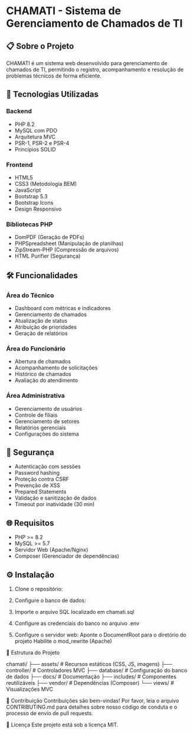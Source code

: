 # CHAMATI - Sistema de Gerenciamento de Chamados de TI

## 📋 Sobre o Projeto

CHAMATI é um sistema web desenvolvido para gerenciamento de chamados de TI, permitindo o registro, acompanhamento e resolução de problemas técnicos de forma eficiente.

## 🚀 Tecnologias Utilizadas

### Backend
- PHP 8.2
- MySQL com PDO
- Arquitetura MVC
- PSR-1, PSR-2 e PSR-4
- Princípios SOLID

### Frontend
- HTML5
- CSS3 (Metodologia BEM)
- JavaScript
- Bootstrap 5.3
- Bootstrap Icons
- Design Responsivo

### Bibliotecas PHP
- DomPDF (Geração de PDFs)
- PHPSpreadsheet (Manipulação de planilhas)
- ZipStream-PHP (Compressão de arquivos)
- HTML Purifier (Segurança)

## 🛠️ Funcionalidades

### Área do Técnico
- Dashboard com métricas e indicadores
- Gerenciamento de chamados
- Atualização de status
- Atribuição de prioridades
- Geração de relatórios

### Área do Funcionário
- Abertura de chamados
- Acompanhamento de solicitações
- Histórico de chamados
- Avaliação do atendimento

### Área Administrativa
- Gerenciamento de usuários
- Controle de filiais
- Gerenciamento de setores
- Relatórios gerenciais
- Configurações do sistema

## 🔐 Segurança

- Autenticação com sessões
- Password hashing
- Proteção contra CSRF
- Prevenção de XSS
- Prepared Statements
- Validação e sanitização de dados
- Timeout por inatividade (30 min)

## 🌐 Requisitos

- PHP >= 8.2
- MySQL >= 5.7
- Servidor Web (Apache/Nginx)
- Composer (Gerenciador de dependências)

## ⚙️ Instalação

1. Clone o repositório:

2. Configure o banco de dados:
3. Importe o arquivo SQL localizado em chamati.sql
4. Configure as credenciais do banco no arquivo .env
5. Configure o servidor web:
   Aponte o DocumentRoot para o diretório do projeto
   Habilite o mod_rewrite (Apache)


📁 Estrutura do Projeto

chamati/
├── assets/         # Recursos estáticos (CSS, JS, imagens)
├── controller/     # Controladores MVC
├── database/       # Configuração do banco de dados
├── docs/           # Documentação
├── includes/       # Componentes reutilizáveis
├── vendor/         # Dependências (Composer)
└── views/          # Visualizações MVC


🤝 Contribuição
Contribuições são bem-vindas! Por favor, leia o arquivo CONTRIBUTING.md para detalhes sobre nosso código de conduta e o processo de envio de pull requests.

📄 Licença
Este projeto está sob a licença MIT.
